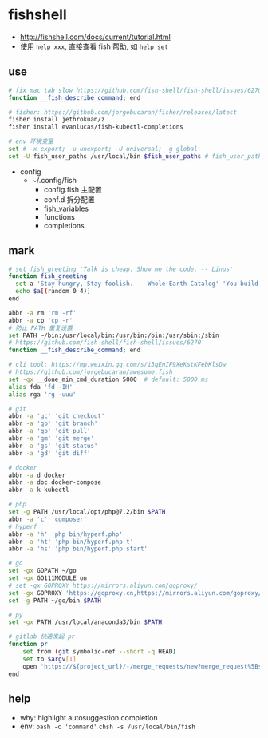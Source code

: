# fishshell

- <http://fishshell.com/docs/current/tutorial.html>
- 使用 `help xxx`, 直接查看 fish 帮助, 如 `help set`

## use

``` sh
# fix mac tab slow https://github.com/fish-shell/fish-shell/issues/6270
function __fish_describe_command; end

# fisher: https://github.com/jorgebucaran/fisher/releases/latest
fisher install jethrokuan/z
fisher install evanlucas/fish-kubectl-completions

# env 环境变量
set # -x export; -u unexport; -U universal; -g global
set -U fish_user_paths /usr/local/bin $fish_user_paths # fish_user_paths 会添加到 PATH, 一次添加, 永久有效
```

- config
  - ~/.config/fish
    - config.fish 主配置
    - conf.d 拆分配置
    - fish_variables
    - functions
    - completions

## mark

```sh
# set fish_greeting 'Talk is cheap. Show me the code. -- Linus'
function fish_greeting
  set a 'Stay hungry, Stay foolish. -- Whole Earth Catalog' 'You build it, You run it. -- Werner Vogels, Amazon CTO' 'Talk is cheap. Show me the code. -- Linus' 'go big or go home; done is better than perfect -- facebook' 'Eating our own dog food -- Microsoft'
  echo $a[(random 0 4)]
end

abbr -a rm 'rm -rf'
abbr -a cp 'cp -r'
# 防止 PATH 重复设置
set PATH ~/bin:/usr/local/bin:/usr/bin:/bin:/usr/sbin:/sbin
# https://github.com/fish-shell/fish-shell/issues/6270
function __fish_describe_command; end

# cli tool: https://mp.weixin.qq.com/s/i3qEnIF9XeKstKFebKlsDw
# https://github.com/jorgebucaran/awesome.fish
set -gx __done_min_cmd_duration 5000  # default: 5000 ms
alias fda 'fd -IH'
alias rga 'rg -uuu'

# git
abbr -a 'gc' 'git checkout'
abbr -a 'gb' 'git branch'
abbr -a 'gp' 'git pull'
abbr -a 'gm' 'git merge'
abbr -a 'gs' 'git status'
abbr -a 'gd' 'git diff'

# docker
abbr -a d docker
abbr -a doc docker-compose
abbr -a k kubectl

# php
set -g PATH /usr/local/opt/php@7.2/bin $PATH
abbr -a 'c' 'composer'
# hyperf
abbr -a 'h' 'php bin/hyperf.php'
abbr -a 'ht' 'php bin/hyperf.php t'
abbr -a 'hs' 'php bin/hyperf.php start'

# go
set -gx GOPATH ~/go
set -gx GO111MODULE on
# set -gx GOPROXY https://mirrors.aliyun.com/goproxy/
set -gx GOPROXY 'https://goproxy.cn,https://mirrors.aliyun.com/goproxy/,direct'
set -g PATH ~/go/bin $PATH

# py
set -gx PATH /usr/local/anaconda3/bin $PATH

# gitlab 快速发起 pr
function pr
    set from (git symbolic-ref --short -q HEAD)
    set to $argv[1]
    open 'https://${project_url}/-/merge_requests/new?merge_request%5Bsource_branch%5D='$from'&merge_request%5B&merge_request%5Btarget_branch%5D='$to
end
```

## help

- why: highlight autosuggestion completion
- env: `bash -c 'command'` `chsh -s /usr/local/bin/fish`
